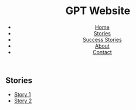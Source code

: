 
<html>
<GPT>
	<title>GPT</title>
</head>
<body>
	<header>
		<h1>GPT Website</h1>
		<nav>
			<ul>
				<li><a href="#">Home</a></li>
				<li><a href="#">Stories</a></li>
				<li><a href="#">Success Stories</a></li>
				<li><a href="#">About</a></li>
				<li><a href="#">Contact</a></li>
			</ul>
		</nav>
	</header>
	<main>
		<section>
			<h2>Stories</h2>
			<ul>
				<li><a href="#">Story 1</a></li>
				<li><a href="#">Story 2</a></li>



